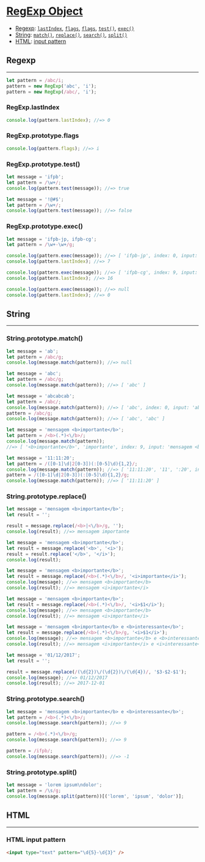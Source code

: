 # [RegExp Object](https://developer.mozilla.org/en-US/docs/Web/JavaScript/Reference/Global_Objects/RegExp)

- [Regexp](#Regexp): [`lastIndex`](#RegExp.lastIndex), [`flags`](#RegExp.prototype.flags), [`flags`](#RegExp.prototype.flags), [`test()`](<#RegExp.prototype.test()>), [`exec()`](<#RegExp.prototype.exec()>)
- [String](#String): [`match()`](<#String.prototype.match()>), [`replace()`](<#String.prototype.replace()>), [`search()`](<#String.prototype.search()>), [`split()`](<#String.prototype.split()>)
- [HTML](#HTML): [input pattern](#html-input-pattern)

## Regexp

---

```js
let pattern = /abc/i;
pattern = new RegExp('abc', 'i');
pattern = new RegExp(/abc/, 'i');
```

### RegExp.lastIndex

```js
console.log(pattern.lastIndex); //=> 0
```

### RegExp.prototype.flags

```js
console.log(pattern.flags); //=> i
```

### RegExp.prototype.test()

```js
let message = 'ifpb';
let pattern = /\w+/;
console.log(pattern.test(message)); //=> true
```

```js
let message = '!@#$';
let pattern = /\w+/;
console.log(pattern.test(message)); //=> false
```

### RegExp.prototype.exec()

```js
let message = 'ifpb-jp, ifpb-cg';
let pattern = /\w+-\w+/g;

console.log(pattern.exec(message)); //=> [ 'ifpb-jp', index: 0, input: 'ifpb-jp, ifpb-cg' ]
console.log(pattern.lastIndex); //=> 7

console.log(pattern.exec(message)); //=> [ 'ifpb-cg', index: 9, input: 'ifpb-jp, ifpb-cg' ]
console.log(pattern.lastIndex); //=> 16

console.log(pattern.exec(message)); //=> null
console.log(pattern.lastIndex); //=> 0
```

## String

---

### String.prototype.match()

```js
let message = 'ab';
let pattern = /abc/g;
console.log(message.match(pattern)); //=> null
```

```js
let message = 'abc';
let pattern = /abc/g;
console.log(message.match(pattern)); //=> [ 'abc' ]
```

```js
let message = 'abcabcab';
let pattern = /abc/;
console.log(message.match(pattern)); //=> [ 'abc', index: 0, input: 'abcabcab' ]
pattern = /abc/g;
console.log(message.match(pattern)); //=> [ 'abc', 'abc' ]
```

```js
let message = 'mensagem <b>importante</b>';
let pattern = /<b>(.*)<\/b>/;
console.log(message.match(pattern));
//=> [ '<b>importante</b>', 'importante', index: 9, input: 'mensagem <b>importante</b>' ]
```

```js
let message = '11:11:20';
let pattern = /([0-1]\d|2[0-3])(:[0-5]\d){1,2}/;
console.log(message.match(pattern)); //=> [ '11:11:20', '11', ':20', index: 0, input: '11:11:20' ]
pattern = /([0-1]\d|2[0-3])(:[0-5]\d){1,2}/g;
console.log(message.match(pattern)); //=> [ '11:11:20' ]
```

### String.prototype.replace()

```js
let message = 'mensagem <b>importante</b>';
let result = '';

result = message.replace(/<b>|<\/b>/g, '');
console.log(result); //=> mensagem importante
```

```js
let message = 'mensagem <b>importante</b>';
let result = message.replace('<b>', '<i>');
result = result.replace('</b>', '</i>');
console.log(result);
```

```js
let message = 'mensagem <b>importante</b>';
let result = message.replace(/<b>(.*)<\/b>/, '<i>importante</i>');
console.log(message); //=> mensagem <b>importante</b>
console.log(result); //=> mensagem <i>importante</i>
```

```js
let message = 'mensagem <b>importante</b>';
let result = message.replace(/<b>(.*)<\/b>/, '<i>$1</i>');
console.log(message); //=> mensagem <b>importante</b>
console.log(result); //=> mensagem <i>importante</i>
```

```js
let message = 'mensagem <b>importante</b> e <b>interessante</b>';
let result = message.replace(/<b>(.*)<\/b>/g, '<i>$1</i>');
console.log(message); //=> mensagem <b>importante</b> e <b>interessante</b>
console.log(result); //=> mensagem <i>importante</i> e <i>interessante</i>
```

```js
let message = '01/12/2017';
let result = '';

result = message.replace(/(\d{2})\/(\d{2})\/(\d{4})/, '$3-$2-$1');
console.log(message); //=> 01/12/2017
console.log(result); //=> 2017-12-01
```

### String.prototype.search()

```js
let message = 'mensagem <b>importante</b> e <b>interessante</b>';
let pattern = /<b>(.*)<\/b>/;
console.log(message.search(pattern)); //=> 9
```

```js
pattern = /<b>(.*)<\/b>/g;
console.log(message.search(pattern)); //=> 9
```

```js
pattern = /ifpb/;
console.log(message.search(pattern)); //=> -1
```

### String.prototype.split()

```js
let message = 'lorem ipsum\ndolor';
let pattern = /\s/g;
console.log(message.split(pattern))[('lorem', 'ipsum', 'dolor')];
```

## HTML

---

### HTML input pattern

```html
<input type="text" pattern="\d{5}-\d{3}" />
```
